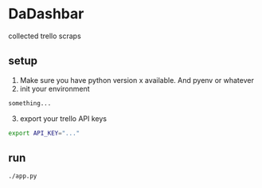 # DaDashbar

collected trello scraps

## setup

1. Make sure you have python version x available. And pyenv or whatever
2. init your environment
  ```bash
  something...
  ```
3. export your trello API keys
  
  ```bash
  export API_KEY="..."
  ```

## run

```bash
./app.py
```
